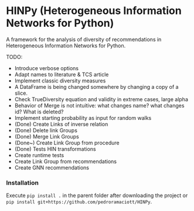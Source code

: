 # HINPy (Heterogeneous Information Networks for Python)

A framework for the analysis of diversity of recommendations in Heterogeneous Information Networks for Python.


TODO:

- Introduce verbose options
- Adapt names to literature & TCS article
- Implement classic diversity measures
- A DataFrame is being changed somewhere by changing a copy of a slice.
- Check TrueDiversity equation and validity in extreme cases, large alpha
- Behavior of Merge is not intuitive: what changes name? what changes id? What is deleted?
- Implement starting probability as input for random walks
- (Done) Create Links of inverse relation
- (Done) Delete link Groups
- (Done) Merge Link Groups
- (Done~) Create Link Group from procedure
- (Done) Tests HIN transformations
- Create runtime tests
- Create Link Group from recommendations
- Create GNN recommendations

### Installation
Execute `pip install .` in the parent folder after downloading the project or `pip install git+https://github.com/pedroramaciott/HINPy`.

